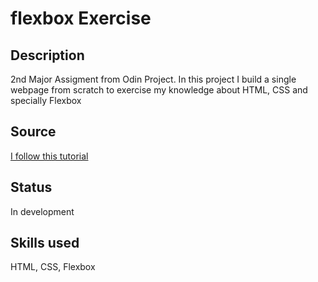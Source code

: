 # flexbox Exercise

## Description

2nd Major Assigment from Odin Project. In this project I build a single webpage from scratch to exercise my knowledge about HTML, CSS and specially Flexbox

## Source
[I follow this tutorial](https://www.theodinproject.com/lessons/foundations-landing-page)

## Status

In development

## Skills used

HTML, CSS, Flexbox
